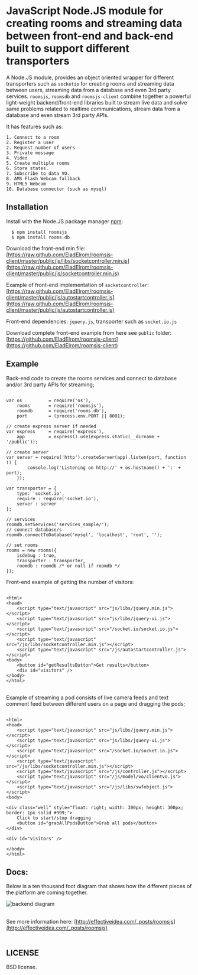 # JavaScript Node.JS module for creating rooms and streaming data between front-end and back-end built to support different transporters

A Node.JS module, provides an object oriented wrapper for different transporters such as `socketio` for creating rooms and streaming data between users, streaming data from a database and even 3rd party services.
`roomsjs`, `roomsdb` and `roomsjs-client` combine together a powerful light-weight backend/front-end libraries built to stream live data and solve same problems related to realtime communications, stream data from a database and even stream 3rd party APIs.

It has features such as:

    1. Connect to a room
    2. Register a user
    2. Request number of users
    3. Private message
    4. Video
    5. Create multiple rooms
    6. Store states.
    7. Subscribe to data VO.
    8. AMS Flash Webcam fallback
    9. HTML5 Webcam
    10. Database connector (such as mysql)

## Installation

  Install with the Node.JS package manager [npm](http://npmjs.org/):

      $ npm install roomsjs
      $ npm install rooms.db

Download the front-end min file:
[https://raw.github.com/EladElrom/roomsjs-client/master/public/js/libs/socketcontroller.min.js](https://raw.github.com/EladElrom/roomsjs-client/master/public/js/socketcontroller.min.js)

Example of front-end implementation of `socketcontroller`:
[https://raw.github.com/EladElrom/roomsjs-client/master/public/js/autostartcontroller.js](https://raw.github.com/EladElrom/roomsjs-client/master/public/js/autostartcontroller.js)

Front-end dependencies: `jquery.js`, transporter such as `socket.io.js`

Download complete front-end example from here see `public` folder:
[https://github.com/EladElrom/roomsjs-client](https://github.com/EladElrom/roomsjs-client)

## Example

Back-end code to create the rooms services and connect to database and/or 3rd party APIs for streaming;

<pre lang="javascript"><code>
var os          = require('os'),
    rooms       = require('roomsjs'),
    roomdb      = require('rooms.db'),
    port        = (process.env.PORT || 8081);

// create express server if needed
var express     = require('express'),
    app         = express().use(express.static(__dirname + '/public'));

// create server
var server = require('http').createServer(app).listen(port, function () {
        console.log('Listening on http://' + os.hostname() + ':' + port);
    });

var transporter = {
    type: 'socket.io',
    require : require('socket.io'),
    server : server
};

// services
roomdb.setServices('services_sample/');
// connect database/s
roomdb.connectToDatabase('mysql', 'localhost', 'root', '');

// set rooms
rooms = new rooms({
    isdebug : true,
    transporter : transporter,
    roomdb : roomdb /* or null if roomdb */
});
</code></pre>

Front-end example of getting the number of visitors:

<pre lang="html">
<code>
&#60;html&#62;
&#60;head&#62;
    &#60;script type="text/javascript" src="js/libs/jquery.min.js"&#62;&#60;/script&#62;
    &#60;script type="text/javascript" src="js/libs/jquery-ui.js"&#62;&#60;/script&#62;
    &#60;script type="text/javascript" src="/socket.io/socket.io.js"&#62;&#60;/script&#62;
    &#60;script type="text/javascript" src="/js/libs/socketcontroller.min.js"&#62;&#60;/script&#62;
    &#60;script type="text/javascript" src="/js/autostartcontroller.js"&#62;&#60;/script&#62;
&#60;body&#62;
    &#60;button id="getResultsButton"&#62;Get results&#60;/button&#62;
    &#60;div id="visitors" /&#62;
&#60;/body&#62;
&#60;/html&#62;
</code>
</pre>

Example of streaming a pod consists of live camera feeds and text comment feed between different users on a page and dragging the pods;

<pre lang="html"><code>
&#60;html&#62;
&#60;head&#62;
    &#60;script type="text/javascript" src="js/libs/jquery.min.js"&#62;&#60;/script&#62;
    &#60;script type="text/javascript" src="js/libs/jquery-ui.js"&#62;&#60;/script&#62;
    &#60;script type="text/javascript" src="/socket.io/socket.io.js"&#62;&#60;/script&#62;
    &#60;script type="text/javascript" src="/js/libs/socketcontroller.min.js"&#62;&#60;/script&#62;
    &#60;script type="text/javascript" src="/js/controller.js"&#62;&#60;/script&#62;
    &#60;script type="text/javascript" src="/js/model/vo/clientvo.js"&#62;&#60;/script&#62;
    &#60;script type="text/javascript" src="/js/libs/swfobject.js"&#62;&#60;/script&#62;
&#60;body&#62;

&#60;div class="well" style="float: right; width: 300px; height: 300px; border: 1px solid #999;"&#62;
    Click to start/stop dragging
    &#60;button id="grabAllPodsButton"&#62;Grab all pods&#60;/button&#62;
&#60;/div&#62;

&#60;div id="visitors" /&#62;

&#60;/body&#62;
&#60;/html&#62;
</code></pre>

## Docs:

Below is a ten thousand foot diagram that shows how the different pieces of the platform are coming together.

![backend diagram](https://raw.github.com/EladElrom/poet/ei-pages/effectiveidea/public/images/roomsjs-diagram1.png)
<br><br>

See more information here: [http://effectiveidea.com/_posts/roomsjs](http://effectiveidea.com/_posts/roomsjs)
<br><br>

## LICENSE

BSD license.

